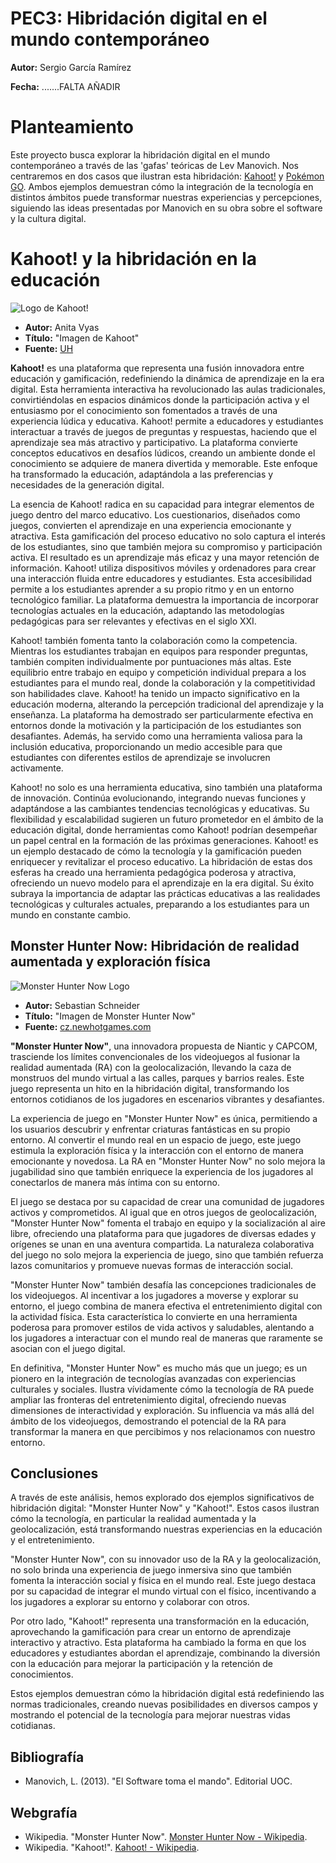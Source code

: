 # PEC3: Hibridación digital en el mundo contemporáneo

**Autor:** Sergio García Ramírez 

**Fecha:** .......FALTA AÑADIR


# Planteamiento

Este proyecto busca explorar la hibridación digital en el mundo contemporáneo a través de las 'gafas' teóricas de Lev Manovich. Nos centraremos en dos casos que ilustran esta hibridación: [Kahoot!](https://es.wikipedia.org/wiki/Kahoot!) y [Pokémon GO](https://es.wikipedia.org/wiki/Pok%C3%A9mon_GO). Ambos ejemplos demuestran cómo la integración de la tecnología en distintos ámbitos puede transformar nuestras experiencias y percepciones, siguiendo las ideas presentadas por Manovich en su obra sobre el software y la cultura digital.

# Kahoot! y la hibridación en la educación

![Logo de Kahoot!](https://venturebeat.com/wp-content/uploads/2017/07/kahoot.png?fit=1132%2C601&strip=all)
  - **Autor:** Anita Vyas
  - **Título:** "Imagen de Kahoot"
  - **Fuente:** [UH](https://www.instruction.uh.edu/2018/12/18/active-learning-with-kahoot/)

**Kahoot!** es una plataforma que representa una fusión innovadora entre educación y gamificación, redefiniendo la dinámica de aprendizaje en la era digital. Esta herramienta interactiva ha revolucionado las aulas tradicionales, convirtiéndolas en espacios dinámicos donde la participación activa y el entusiasmo por el conocimiento son fomentados a través de una experiencia lúdica y educativa. Kahoot! permite a educadores y estudiantes interactuar a través de juegos de preguntas y respuestas, haciendo que el aprendizaje sea más atractivo y participativo. La plataforma convierte conceptos educativos en desafíos lúdicos, creando un ambiente donde el conocimiento se adquiere de manera divertida y memorable. Este enfoque ha transformado la educación, adaptándola a las preferencias y necesidades de la generación digital.

La esencia de Kahoot! radica en su capacidad para integrar elementos de juego dentro del marco educativo. Los cuestionarios, diseñados como juegos, convierten el aprendizaje en una experiencia emocionante y atractiva. Esta gamificación del proceso educativo no solo captura el interés de los estudiantes, sino que también mejora su compromiso y participación activa. El resultado es un aprendizaje más eficaz y una mayor retención de información. Kahoot! utiliza dispositivos móviles y ordenadores para crear una interacción fluida entre educadores y estudiantes. Esta accesibilidad permite a los estudiantes aprender a su propio ritmo y en un entorno tecnológico familiar. La plataforma demuestra la importancia de incorporar tecnologías actuales en la educación, adaptando las metodologías pedagógicas para ser relevantes y efectivas en el siglo XXI.

Kahoot! también fomenta tanto la colaboración como la competencia. Mientras los estudiantes trabajan en equipos para responder preguntas, también compiten individualmente por puntuaciones más altas. Este equilibrio entre trabajo en equipo y competición individual prepara a los estudiantes para el mundo real, donde la colaboración y la competitividad son habilidades clave. Kahoot! ha tenido un impacto significativo en la educación moderna, alterando la percepción tradicional del aprendizaje y la enseñanza. La plataforma ha demostrado ser particularmente efectiva en entornos donde la motivación y la participación de los estudiantes son desafiantes. Además, ha servido como una herramienta valiosa para la inclusión educativa, proporcionando un medio accesible para que estudiantes con diferentes estilos de aprendizaje se involucren activamente.

Kahoot! no solo es una herramienta educativa, sino también una plataforma de innovación. Continúa evolucionando, integrando nuevas funciones y adaptándose a las cambiantes tendencias tecnológicas y educativas. Su flexibilidad y escalabilidad sugieren un futuro prometedor en el ámbito de la educación digital, donde herramientas como Kahoot! podrían desempeñar un papel central en la formación de las próximas generaciones. Kahoot! es un ejemplo destacado de cómo la tecnología y la gamificación pueden enriquecer y revitalizar el proceso educativo. La hibridación de estas dos esferas ha creado una herramienta pedagógica poderosa y atractiva, ofreciendo un nuevo modelo para el aprendizaje en la era digital. Su éxito subraya la importancia de adaptar las prácticas educativas a las realidades tecnológicas y culturales actuales, preparando a los estudiantes para un mundo en constante cambio.

## Monster Hunter Now: Hibridación de realidad aumentada y exploración física
![Monster Hunter Now Logo](https://img.newhotgames.com/544545682/446544919_3.jpg)
  - **Autor:** Sebastian Schneider
  - **Título:** "Imagen de Monster Hunter Now"
  - **Fuente:** [cz.newhotgames.com](https://cz.newhotgames.com/monster-hunter-now-jak-pouzivat-doporucujici-kody/)

**"Monster Hunter Now"**, una innovadora propuesta de Niantic y CAPCOM, trasciende los límites convencionales de los videojuegos al fusionar la realidad aumentada (RA) con la geolocalización, llevando la caza de monstruos del mundo virtual a las calles, parques y barrios reales. Este juego representa un hito en la hibridación digital, transformando los entornos cotidianos de los jugadores en escenarios vibrantes y desafiantes.

La experiencia de juego en "Monster Hunter Now" es única, permitiendo a los usuarios descubrir y enfrentar criaturas fantásticas en su propio entorno. Al convertir el mundo real en un espacio de juego, este juego estimula la exploración física y la interacción con el entorno de manera emocionante y novedosa. La RA en "Monster Hunter Now" no solo mejora la jugabilidad sino que también enriquece la experiencia de los jugadores al conectarlos de manera más íntima con su entorno.

El juego se destaca por su capacidad de crear una comunidad de jugadores activos y comprometidos. Al igual que en otros juegos de geolocalización, "Monster Hunter Now" fomenta el trabajo en equipo y la socialización al aire libre, ofreciendo una plataforma para que jugadores de diversas edades y orígenes se unan en una aventura compartida. La naturaleza colaborativa del juego no solo mejora la experiencia de juego, sino que también refuerza lazos comunitarios y promueve nuevas formas de interacción social.

"Monster Hunter Now" también desafía las concepciones tradicionales de los videojuegos. Al incentivar a los jugadores a moverse y explorar su entorno, el juego combina de manera efectiva el entretenimiento digital con la actividad física. Esta característica lo convierte en una herramienta poderosa para promover estilos de vida activos y saludables, alentando a los jugadores a interactuar con el mundo real de maneras que raramente se asocian con el juego digital.

En definitiva, "Monster Hunter Now" es mucho más que un juego; es un pionero en la integración de tecnologías avanzadas con experiencias culturales y sociales. Ilustra vívidamente cómo la tecnología de RA puede ampliar las fronteras del entretenimiento digital, ofreciendo nuevas dimensiones de interactividad y exploración. Su influencia va más allá del ámbito de los videojuegos, demostrando el potencial de la RA para transformar la manera en que percibimos y nos relacionamos con nuestro entorno.

## Conclusiones

A través de este análisis, hemos explorado dos ejemplos significativos de hibridación digital: "Monster Hunter Now" y "Kahoot!". Estos casos ilustran cómo la tecnología, en particular la realidad aumentada y la geolocalización, está transformando nuestras experiencias en la educación y el entretenimiento.

"Monster Hunter Now", con su innovador uso de la RA y la geolocalización, no solo brinda una experiencia de juego inmersiva sino que también fomenta la interacción social y física en el mundo real. Este juego destaca por su capacidad de integrar el mundo virtual con el físico, incentivando a los jugadores a explorar su entorno y colaborar con otros.

Por otro lado, "Kahoot!" representa una transformación en la educación, aprovechando la gamificación para crear un entorno de aprendizaje interactivo y atractivo. Esta plataforma ha cambiado la forma en que los educadores y estudiantes abordan el aprendizaje, combinando la diversión con la educación para mejorar la participación y la retención de conocimientos.

Estos ejemplos demuestran cómo la hibridación digital está redefiniendo las normas tradicionales, creando nuevas posibilidades en diversos campos y mostrando el potencial de la tecnología para mejorar nuestras vidas cotidianas.

## Bibliografía

- Manovich, L. (2013). "El Software toma el mando". Editorial UOC.

## Webgrafía

- Wikipedia. "Monster Hunter Now". [Monster Hunter Now - Wikipedia](https://es.wikipedia.org/wiki/Monster_Hunter_Now).
- Wikipedia. "Kahoot!". [Kahoot! - Wikipedia](https://es.wikipedia.org/wiki/Kahoot!).
